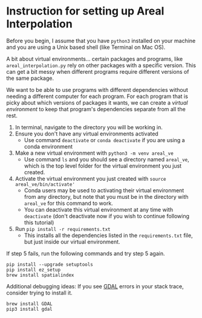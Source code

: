 # Instruction for setting up Areal Interpolation
 
Before you begin, I assume that you have `python3` installed on your machine and you are using a Unix based shell (like Terminal on Mac OS).
 
A bit about virtual environments... certain packages and programs, like `areal_interpolation.py` rely on other packages with a specific version. This can get a bit messy when different programs require different versions of the same package.
 
We want to be able to use programs with different dependencies without needing a different computer for each program. For each program that is picky about which versions of packages it wants, we can create a *virtual environment* to keep that program's dependencies separate from all the rest.
 
1) In terminal, navigate to the directory you will be working in.
2) Ensure you don't have any virtual environments activated
    * Use command `deactivate` or `conda deactivate` if you are using a conda environment
3) Make a new virtual environment with `python3 -m venv areal_ve`
    * Use command `ls` and you should see a directory named `areal_ve`, which is the top level folder for the virtual environment you just created.
4) Activate the virtual environment you just created with `source areal_ve/bin/activate'`
    * Conda users may be used to activating their virtual environment from any directory, but note that you must be in the directory with `areal_ve` for this command to work.
    * You can deactivate this virtual environment at any time with `deactivate` (don't deactivate now if you wish to continue following this tutorial)
5) Run `pip install -r requirements.txt`
    * This installs all the dependencies listed in the `requirements.txt` file, but just inside our virtual environment.


If step 5 fails, run the following commands and try step 5 again.
```
pip install --upgrade setuptools
pip install ez_setup
brew install spatialindex
```

Additional debugging ideas:
If you see [GDAL](https://gdal.org/download.html) errors in your stack trace, consider trying to install it. 
```
brew install GDAL
pip3 install gdal
```

